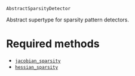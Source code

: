 ```
AbstractSparsityDetector
```

Abstract supertype for sparsity pattern detectors.

# Required methods

  * [`jacobian_sparsity`](@ref)
  * [`hessian_sparsity`](@ref)
